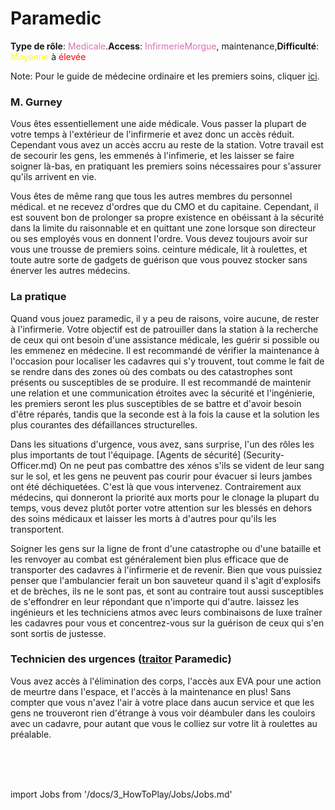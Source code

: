 # Paramedic

**Type de rôle**: <font color="#d673b2">Medicale</font>.**Access**: <font color="#d673b2">Infirmerie</font><font color="#d673b2">Morgue</font>, maintenance,**Difficulté**: <font color="Yellow">Moyenne</font> à <font color="Red">élevée</font>

Note: Pour le guide de médecine ordinaire et les premiers soins, cliquer [ici](\3_HowToPlay\jobs\Medical_roles\Medical-Doctor.md).

### M. Gurney

Vous êtes essentiellement une aide médicale. Vous passer la plupart de votre temps à l'extérieur de l'infirmerie et avez donc un accès réduit. Cependant vous avez un accès accru au reste de la station. Votre travail est de secourir les gens, les emmenés à l'infimerie, et les laisser se faire soigner là-bas, en pratiquant les premiers soins nécessaires pour s'assurer qu'ils arrivent en vie.

Vous êtes de même rang que tous les autres membres du personnel médical. et ne recevez d'ordres que du CMO et du capitaine. Cependant, il est souvent bon de prolonger sa propre existence en obéissant à la sécurité dans la limite du raisonnable et en quittant une zone lorsque son directeur ou ses employés vous en donnent l'ordre. Vous devez toujours avoir sur vous une trousse de premiers soins. ceinture médicale, lit à roulettes, et toute autre sorte de gadgets de guérison que vous pouvez stocker sans énerver les autres médecins.

### La pratique

Quand vous jouez paramedic, il y a peu de raisons, voire aucune, de rester à l'infirmerie. Votre objectif est de patrouiller dans la station à la recherche de ceux qui ont besoin d'une assistance médicale, les guérir si possible ou les emmenez en médecine. Il est recommandé de vérifier la maintenance à l'occasion pour localiser les cadavres qui s'y trouvent, tout comme le fait de se rendre dans des zones où des combats ou des catastrophes sont présents ou susceptibles de se produire. Il est recommandé de maintenir une relation et une communication étroites avec la sécurité et l'ingénierie, les premiers seront les plus susceptibles de se battre et d'avoir besoin d'être réparés, tandis que la seconde est à la fois la cause et la solution les plus courantes des défaillances structurelles.

Dans les situations d'urgence, vous avez, sans surprise, l'un des rôles les plus importants de tout l'équipage. [Agents de sécurité] (Security-Officer.md) On ne peut pas combattre des xénos s'ils se vident de leur sang sur le sol, et les gens ne peuvent pas courir pour évacuer si leurs jambes ont été déchiquetées. C'est là que vous intervenez. Contrairement aux médecins, qui donneront la priorité aux morts pour le clonage la plupart du temps, vous devez plutôt porter votre attention sur les blessés en dehors des soins médicaux et laisser les morts à d'autres pour qu'ils les transportent.

Soigner les gens sur la ligne de front d'une catastrophe ou d'une bataille et les renvoyer au combat est généralement bien plus efficace que de transporter des cadavres à l'infirmerie et de revenir. Bien que vous puissiez penser que l'ambulancier ferait un bon sauveteur quand il s'agit d'explosifs et de brèches, ils ne le sont pas, et sont au contraire tout aussi susceptibles de s'effondrer en leur répondant que n'importe qui d'autre. laissez les ingénieurs et les techniciens atmos avec leurs combinaisons de luxe traîner les cadavres pour vous et concentrez-vous sur la guérison de ceux qui s'en sont sortis de justesse.

### Technicien des urgences ([traitor](\5_Dev\routine1.0.5\Antagoniste\Traitor.md) Paramedic)

Vous avez accès à l'élimination des corps, l'accès aux EVA pour une action de meurtre dans l'espace, et l'accès à la maintenance en plus! Sans compter que vous n'avez l'air à votre place dans aucun service et que les gens ne trouveront rien d'étrange à vous voir déambuler dans les couloirs avec un cadavre, pour autant que vous le colliez sur votre lit à roulettes au préalable.

  <br/>
<br/>
<br/>

import Jobs from '/docs/3_HowToPlay/Jobs/Jobs.md'

<Jobs />
